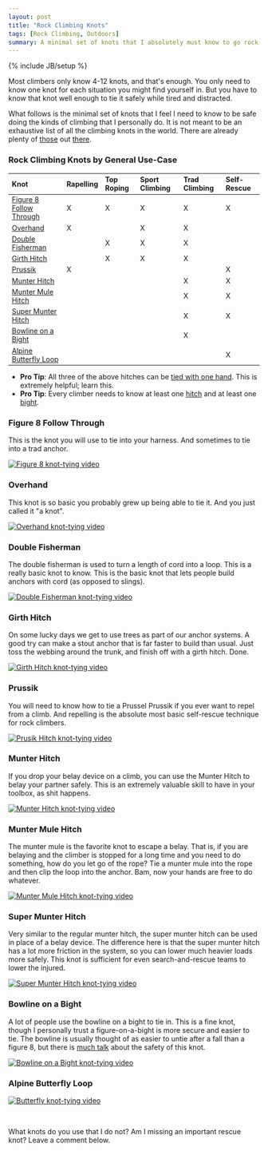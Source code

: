 ```yaml
---
layout: post
title: "Rock Climbing Knots"
tags: [Rock Climbing, Outdoors]
summary: A minimal set of knots that I absolutely must know to go rock climbing.
---
```

{% include JB/setup %}

Most climbers only know 4-12 knots, and that's enough. You only need to know one knot for each situation you might find yourself in. But you have to know that knot well enough to tie it safely while tired and distracted.

What follows is the minimal set of knots that I feel I need to know to be safe doing the kinds of climbing that I personally do. It is not meant to be an exhaustive list of all the climbing knots in the world. There are already plenty of [those](https://en.wikipedia.org/wiki/List_of_climbing_knots) out [there](http://www.animatedknots.com/indexclimbing.php#ScrollPoint).

### Rock Climbing Knots by General Use-Case

Knot | Rapelling | Top Roping | Sport Climbing | Trad Climbing | Self-Rescue
:--- | :--- | :--- | :--- | :--- | :---
[Figure 8 Follow Through](https://youtu.be/aLopeVBb7yU?t=7) | X | X | X | X | X
[Overhand](https://youtu.be/I0ShGbIR0ZI?t=7) | X |  | X | X | 
[Double Fisherman](https://youtu.be/O6oJwedcb18?t=7) |  | X | X | X | 
[Girth Hitch](https://youtu.be/blP6BL05Q34?t=7) |  | X | X | X | 
[Prussik](https://youtu.be/CP7iAF_YU7A?t=7) | X |  |  |  | X
[Munter Hitch](https://youtu.be/Q3UlClqZqrE?t=8) |  |  |  | X | X
[Munter Mule Hitch](https://youtu.be/IslYcjJ-htI?t=7) |  |  |  | X | X
[Super Munter Hitch](https://youtu.be/OLaEmPs7tac?t=7) |  |  |  | X | X
[Bowline on a Bight](https://youtu.be/CDZOYUZabV4?t=7)  |  |  |  | X | 
[Alpine Butterfly Loop](https://youtu.be/gX1dWKg6Ttc?t=7) |  |  |  |  | X

* **Pro Tip**: All three of the above hitches can be [tied with one hand](http://www.climbing.com/skills/learn-this-one-handed-munter-and-clove-hitches/). This is extremely helpful; learn this.
* **Pro Tip**: Every climber needs to know at least one [hitch](https://en.wikipedia.org/wiki/List_of_hitch_knots) and at least one [bight](https://en.wikipedia.org/wiki/Bight_%28knot%29).

### Figure 8 Follow Through

This is the knot you will use to tie into your harness. And sometimes to tie into a trad anchor.

<a href="https://youtu.be/aLopeVBb7yU?t=7" target="_blank">
<img src="/assets/images/knots/figure_8_639px.png"
srcset="/assets/images/knots/figure_8_962px.png 962w,
/assets/images/knots/figure_8_639px.png 639w,
/assets/images/knots/figure_8_420px.png 420w" 
sizes="(max-width: 38em) 100vw, 50vw"
alt="Figure 8 knot-tying video">
</a>

### Overhand

This knot is so basic you probably grew up being able to tie it. And you just called it "a knot".

<a href="https://youtu.be/I0ShGbIR0ZI?t=7" target="_blank">
<img src="/assets/images/knots/overhand_638px.png"
srcset="/assets/images/knots/overhand_960px.png 960w,
/assets/images/knots/overhand_638px.png 638w,
/assets/images/knots/overhand_420px.png 420w" 
sizes="(max-width: 38em) 100vw, 50vw"
alt="Overhand knot-tying video">
</a>

### Double Fisherman

The double fisherman is used to turn a length of cord into a loop. This is a really basic knot to know. This is the basic knot that lets people build anchors with cord (as opposed to slings).

<a href="https://youtu.be/O6oJwedcb18?t=7" target="_blank">
<img src="/assets/images/knots/double_fisherman_640px.png"
srcset="/assets/images/knots/double_fisherman_850px.png 850w,
/assets/images/knots/double_fisherman_640px.png 640w,
/assets/images/knots/double_fisherman_420px.png 420w" 
sizes="(max-width: 38em) 100vw, 50vw"
alt="Double Fisherman knot-tying video">
</a>

### Girth Hitch

On some lucky days we get to use trees as part of our anchor systems. A good try can make a stout anchor that is far faster to build than usual. Just toss the webbing around the trunk, and finish off with a girth hitch. Done.

<a href="https://youtu.be/blP6BL05Q34?t=7" target="_blank">
<img src="/assets/images/knots/girth_hitch_638px.png"
srcset="/assets/images/knots/girth_hitch_1279px.png 1279w,
/assets/images/knots/girth_hitch_968px.png 960w,
/assets/images/knots/girth_hitch_638px.png 638w,
/assets/images/knots/girth_hitch_420px.png 420w" 
sizes="(max-width: 38em) 100vw, 50vw"
alt="Girth Hitch knot-tying video">
</a>

### Prussik

You will need to know how to tie a Prussel Prussik if you ever want to repel from a climb. And repelling is the absolute most basic self-rescue technique for rock climbers.

<a href="https://youtu.be/CP7iAF_YU7A?t=7" target="_blank">
<img src="/assets/images/knots/prusik_639px.png"
srcset="/assets/images/knots/prusik_1281px.png 1281w,
/assets/images/knots/prusik_959px.png 959w,
/assets/images/knots/prusik_639px.png 639w" 
sizes="(max-width: 38em) 100vw, 50vw"
alt="Prusik Hitch knot-tying video">
</a>

### Munter Hitch

If you drop your belay device on a climb, you can use the Munter Hitch to belay your partner safely. This is an extremely valuable skill to have in your toolbox, as shit happens.

<a href="https://youtu.be/Q3UlClqZqrE?t=8" target="_blank">
<img src="/assets/images/knots/munter_638px.png"
srcset="/assets/images/knots/munter_1279px.png 1279w,
/assets/images/knots/munter_960px.png 960w,
/assets/images/knots/munter_638px.png 638w" 
sizes="(max-width: 38em) 100vw, 50vw"
alt="Munter Hitch knot-tying video">
</a>

### Munter Mule Hitch

The munter mule is the favorite knot to escape a belay. That is, if you are belaying and the climber is stopped for a long time and you need to do something, how do you let go of the rope? Tie a munter mule into the rope and then clip the loop into the anchor. Bam, now your hands are free to do whatever.

<a href="https://youtu.be/IslYcjJ-htI?t=7" target="_blank">
<img src="/assets/images/knots/munter_mule_638px.png"
srcset="/assets/images/knots/munter_mule_1280px.png 1280w,
/assets/images/knots/munter_mule_959px.png 959w,
/assets/images/knots/munter_mule_638px.png 638w" 
sizes="(max-width: 38em) 100vw, 50vw"
alt="Munter Mule Hitch knot-tying video">
</a>

### Super Munter Hitch

Very similar to the regular munter hitch, the super munter hitch can be used in place of a belay device. The difference here is that the super munter hitch has a lot more friction in the system, so you can lower much heavier loads more safely. This knot is sufficient for even search-and-rescue teams to lower the injured.

<a href="https://youtu.be/OLaEmPs7tac?t=7" target="_blank">
<img src="/assets/images/knots/super_munter_640px.png"
srcset="/assets/images/knots/super_munter_1279px.png 1279w,
/assets/images/knots/super_munter_850px.png 850w,
/assets/images/knots/super_munter_640px.png 640w,
/assets/images/knots/super_munter_420px.png 420w" 
sizes="(max-width: 38em) 100vw, 50vw"
alt="Super Munter Hitch knot-tying video">
</a>

### Bowline on a Bight

A lot of people use the bowline on a bight to tie in. This is a fine knot, though I personally trust a figure-on-a-bight is more secure and easier to tie. The bowline is usually thought of as easier to untie after a fall than a figure 8, but there is [much talk](http://www.rockandice.com/lates-news/rethinking-the-double-loop-bowline) about the safety of this knot.

<a href="https://youtu.be/CDZOYUZabV4?t=7" target="_blank">
<img src="/assets/images/knots/bowline_ona_bight_639px.png"
srcset="/assets/images/knots/bowline_ona_bight_1280px.png 1280w,
/assets/images/knots/bowline_ona_bight_840px.png 840w,
/assets/images/knots/bowline_ona_bight_639px.png 639w,
/assets/images/knots/bowline_ona_bight_420px.png 420w" 
sizes="(max-width: 38em) 100vw, 50vw"
alt="Bowline on a Bight knot-tying video">
</a>

### Alpine Butterfly Loop

<a href="https://youtu.be/gX1dWKg6Ttc?t=7" target="_blank">
<img src="/assets/images/knots/butterfly_639px.png"
srcset="/assets/images/knots/butterfly_1280px.png 1280w,
/assets/images/knots/butterfly_853px.png 853w,
/assets/images/knots/butterfly_639px.png 639w,
/assets/images/knots/butterfly_420px.png 420w" 
sizes="(max-width: 38em) 100vw, 50vw"
alt="Butterfly knot-tying video">
</a>

 &nbsp;

What knots do you use that I do not? Am I missing an important rescue knot? Leave a comment below.
